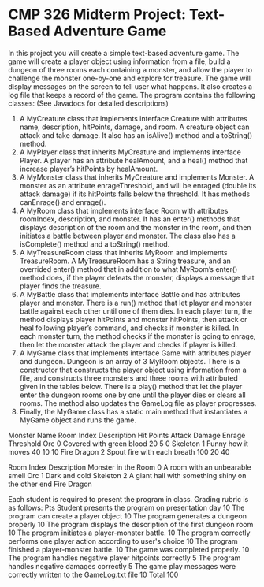# CMP 326 Midterm Project: Text-Based Adventure Game

In this project you will create a simple text-based adventure game. The game will create a player object using information from a file, build a dungeon of three rooms each containing a monster, and allow the player to challenge the monster one-by-one and explore for treasure. The game will display messages on the screen to tell user what happens. It also creates a log file that keeps a record of the game.
The program contains the following classes: (See Javadocs for detailed descriptions)

1.	A MyCreature class that implements interface Creature with attributes name, description, hitPoints, damage, and room. A creature object can attack and take damage. It also has an isAlive() method and a toString() method.
2.	A MyPlayer class that inherits MyCreature and implements interface Player. A player has an attribute healAmount, and a heal() method that increase player’s hitPoints by healAmount.
3.	A MyMonster class that inherits MyCreature and implements Monster. A monster as an attribute enrageThreshold, and will be enraged (double its attack damage) if its hitPoints falls below the threshold. It has methods canEnrage() and enrage().
4.	A MyRoom class that implements interface Room with attributes roomIndex, description, and monster. It has an enter() methods that displays description of the room and the monster in the room, and then initiates a battle between player and monster. The class also has a isComplete() method and a toString() method.
5.	A MyTreasureRoom class that inherits MyRoom and implements TreasureRoom. A MyTreasureRoom has a String treasure, and an overrided enter() method that in addition to what MyRoom’s enter() method does, if the player defeats the monster, displays a message that player finds the treasure.
6.	A MyBattle class that implements interface Battle and has attributes player and monster. There is a run() method that let player and monster battle against each other until one of them dies. In each player turn, the method displays player hitPoints and monster hitPoints, then attack or heal following player’s command, and checks if monster is killed. In each monster turn, the method checks if the monster is going to enrage, then let the monster attack the player and checks if player is killed.
7.	A MyGame class that implements interface Game with attributes player and dungeon. Dungeon is an array of 3 MyRoom objects. There is a constructor that constructs the player object using information from a file, and constructs three monsters and three rooms with attributed given in the tables below. There is a play() method that let the player enter the dungeon rooms one by one until the player dies or clears all rooms. The method also updates the GameLog file as player progresses. 
8.	Finally, the MyGame class has a static main method that instantiates a MyGame object and runs the game.

Monster Name	Room Index	Description	Hit Points	Attack Damage	Enrage Threshold
Orc	0	Covered with green blood	20	5	0
Skeleton	1	Funny how it moves	40	10	10
Fire Dragon	2	Spout fire with each breath	100	20	40

Room Index	Description	Monster in the Room
0	A room with an unbearable smell	Orc
1	Dark and cold	Skeleton
2	A giant hall with something shiny on the other end	Fire Dragon

Each student is required to present the program in class. Grading rubric is as follows:
	Pts
Student presents the program on presentation day	10
The program can create a player object	10
The program generates a dungeon properly	10
The program displays the description of the first dungeon room	10
The program initiates a player-monster battle.	10
The program correctly performs one player action according to user's choice	10
The program finished a player-monster battle.	10
The game was completed properly.	10
The program handles negative player hitpoints correctly	5
The program handles negative damages correctly	5
The game play messages were correctly written to the GameLog.txt file	10
Total	100

